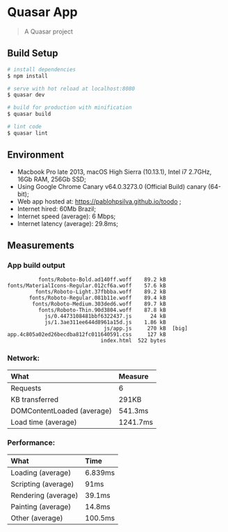 # Quasar App

> A Quasar project

## Build Setup

``` bash
# install dependencies
$ npm install

# serve with hot reload at localhost:8080
$ quasar dev

# build for production with minification
$ quasar build

# lint code
$ quasar lint
```


## Environment
* Macbook Pro late 2013, macOS High Sierra (10.13.1), Intel i7 2.7GHz, 16Gb RAM, 256Gb SSD;
* Using Google Chrome Canary v64.0.3273.0 (Official Build) canary (64-bit);
* Web app hosted at: https://pablohpsilva.github.io/toodo ;
* Internet hired: 60Mb Brazil;
* Internet speed (average): 6 Mbps;
* Internet latency (average): 29.8ms;

## Measurements

### App build output
```
          fonts/Roboto-Bold.ad140ff.woff    89.2 kB
fonts/MaterialIcons-Regular.012cf6a.woff    57.6 kB
         fonts/Roboto-Light.37fbbba.woff    89.2 kB
       fonts/Roboto-Regular.081b11e.woff    89.4 kB
        fonts/Roboto-Medium.303ded6.woff    89.7 kB
          fonts/Roboto-Thin.90d3804.woff    87.8 kB
            js/0.4473108481bbf6322437.js      24 kB
            js/1.3ae311ee644d8961a15d.js    1.86 kB
                               js/app.js     270 kB  [big]
app.4c805a02ed26becdba812fc011640591.css     127 kB
                              index.html  522 bytes
```

### Network:

|    What                     |   Measure   |
|:----------------------------|:------------|
|    Requests                 |      6      |
| KB transferred              |    291KB    |
| DOMContentLoaded (average)  |   541.3ms   |
| Load time (average)         |  1241.7ms   |


### Performance:

|      What             |   Time    |
|:----------------------|:----------|
| Loading (average)     | 6.839ms   |
| Scripting (average)   | 91ms      |
| Rendering (average)   | 39.1ms    |
| Painting (average)    | 14.8ms    |
| Other (average)       | 100.5ms   |

<!--
var sum = (arr) => arr.reduce((acc, curr) => curr + acc; return acc, 0)

// Measures:
var measuresDOMContentLoadedMilliseconds = []
var measuresLoadTimeMilliseconds         = []
var measuresLoadingMilliseconds          = []
var measuresScriptingMilliseconds        = []
var measuresRenderingMilliseconds        = []
var measuresPaintingMilliseconds         = []
var measuresOtherMilliseconds            = []


var measures = [
  measuresDOMContentLoadedMilliseconds,
  measuresLoadTimeMilliseconds,
  measuresLoadingMilliseconds,
  measuresScriptingMilliseconds,
  measuresRenderingMilliseconds,
  measuresPaintingMilliseconds,
  measuresOtherMilliseconds
]

console.log(measures.map(el => sum(el) / el.length))

// console:
[
  541.3,
  1241.7,
  6.839999999999999,
  91.00000000000001,
  39.1,
  14.8,
  100.96
]

-->
